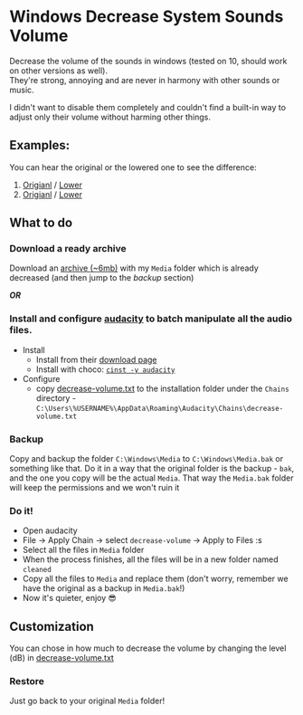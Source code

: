 # Windows Decrease System Sounds Volume
Decrease the volume of the sounds in windows (tested on 10, should work on other versions as well).<BR>
They're strong, annoying and are never in harmony with other sounds or music.
<BR>

I didn't want to disable them completely and couldn't find a built-in way to adjust only their volume without harming other things.

## Examples:
You can hear the original or the lowered one to see the difference:
 1. [Origianl](https://clyp.it/yuccfowh) / [Lower](https://clyp.it/gifemwj2)
 2. [Origianl](https://clyp.it/kuabr1du) / [Lower](https://clyp.it/blgkxcrj)

## What to do
### Download a ready archive
Download an [archive (~6mb)](http://www.filedropper.com/media_6) with my `Media` folder which is already decreased (and then jump to the *backup* section)


***OR***


### Install and configure [audacity](http://www.audacityteam.org/) to batch manipulate all the audio files.
* Install
  * Install from their [download page](http://www.audacityteam.org/download/)
  * Install with choco: [`cinst -y audacity`](https://chocolatey.org/packages/audacity)
* Configure
  * copy [decrease-volume.txt](decrease-volume.txt) to the installation folder under the `Chains` directory - `C:\Users\%USERNAME%\AppData\Roaming\Audacity\Chains\decrease-volume.txt`

### Backup
Copy and backup the folder `C:\Windows\Media` to `C:\Windows\Media.bak` or something like that. Do it in a way that the original folder is the backup - `bak`, and the one you copy will be the actual `Media`. That way the `Media.bak` folder will keep the permissions and we won't ruin it

### Do it!
* Open audacity
* File -> Apply Chain -> select `decrease-volume` -> Apply to Files :s
* Select all the files in `Media` folder
* When the process finishes, all the files will be in a new folder named `cleaned`
* Copy all the files to `Media` and replace them (don't worry, remember we have the original as a backup in `Media.bak`!)
* Now it's quieter, enjoy :sunglasses:

## Customization
You can chose in how much to decrease the volume by changing the level (dB) in [decrease-volume.txt](decrease-volume.txt)

### Restore
Just go back to your original `Media` folder!
